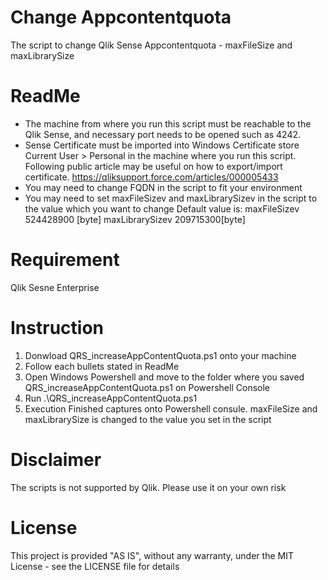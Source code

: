 # Change Appcontentquota
The script to change Qlik Sense Appcontentquota - maxFileSize and maxLibrarySize
# ReadMe
- The machine from where you run this script must be reachable to the Qlik Sense, and necessary port needs to be opened such as 4242.
- Sense Certificate must be imported into Windows Certificate store Current User > Personal in the machine where you run this script.
   Following public article may be useful on how to export/import certificate.
   https://qliksupport.force.com/articles/000005433
- You may need to change FQDN in the script to fit your environment
- You may need to set maxFileSizev and maxLibrarySizev in the script to the value which you want to change
  Default value is: maxFileSizev 524428900 [byte] maxLibrarySizev 209715300[byte]
 
 # Requirement
 Qlik Sesne Enterprise
 
 # Instruction
1. Donwload QRS_increaseAppContentQuota.ps1 onto your machine
2. Follow each bullets stated in ReadMe
3. Open Windows Powershell and move to the folder where you saved QRS_increaseAppContentQuota.ps1 on Powershell Console
4. Run .\QRS_increaseAppContentQuota.ps1
5. Execution Finished captures onto Powershell consule. maxFileSize and maxLibrarySize is changed to the value you set in the script
 
 # Disclaimer
The scripts is not supported by Qlik. Please use it on your own risk
# License
This project is provided "AS IS", without any warranty, under the MIT License - see the LICENSE file for details
